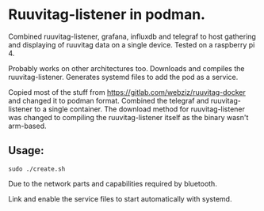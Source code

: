 # Ruuvitag-listener in podman.

Combined ruuvitag-listener, grafana, influxdb and telegraf to host gathering and
displaying of ruuvitag data on a single device. Tested on a raspberry pi 4.

Probably works on other architectures too. Downloads and compiles the
ruuvitag-listener. Generates systemd files to add the pod as a service.

Copied most of the stuff from https://gitlab.com/webziz/ruuvitag-docker and
changed it to podman format. Combined the telegraf and ruuvitag-listener to a
single container. The download method for ruuvitag-listener was changed to
compiling the ruuvitag-listener itself as the binary wasn't arm-based.

## Usage:

```
sudo ./create.sh
```

Due to the network parts and capabilities required by bluetooth.

Link and enable the service files to start automatically with systemd.
